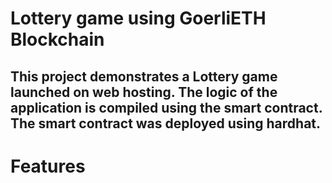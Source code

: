 # Lottery game using GoerliETH Blockchain

## This project demonstrates a Lottery game launched on web hosting. The logic of the application is compiled using the smart contract. The smart contract was deployed using hardhat.

# Features
